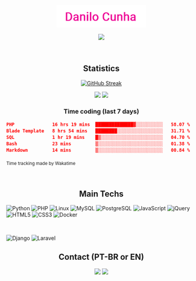 <!--
**dkage/dkage** is a ✨ _special_ ✨ repository because its `README.md` (this file) appears on your GitHub profile.

Here are some ideas to get you started:

- 🔭 I’m currently working on ...
- 🌱 I’m currently learning ...
- 👯 I’m looking to collaborate on ...
- 🤔 I’m looking for help with ...
- 💬 Ask me about ...
- 📫 How to reach me: ...
- 😄 Pronouns: ...
- ⚡ Fun fact: ...
-->

<p align="center">
    <img src="https://github.com/dkage/readme_imgs/blob/master/dkage/name.png?raw=true" height="60px" alt="Jonah Lawrence" /></a>
</p>

<p align="center">
  <a href="https://github.com/DKage/">
    <img src="https://readme-typing-svg.demolab.com?font=Roboto+Mono&pause=1000&color=07D5F7&center=true&vCenter=true&width=435&lines=Full+Stack+Web+Developer;Focus+on+PHP%2FPython+backend" />
  </a>
</p>



<br>
<div align="center">
  
  ## Statistics 
  
[![GitHub Streak](http://github-readme-streak-stats.herokuapp.com?user=DKage&theme=radical)](https://git.io/streak-stats)
  
  <img height="170em" src="https://github-readme-stats-sigma-five.vercel.app/api?username=dkage&show_icons=true&theme=radical&count_private=true" />
  <img height="170em" src="https://github-readme-stats-sigma-five.vercel.app/api/top-langs/?username=DKage&layout=compact&show_icons=true&theme=radical&count_private=true)](https://git.io/streak-stats" />




</div>
<div align="center">
    
### Time coding (last 7 days)
    
</div>

<div align="center
    
<!--START_SECTION:waka-->

```json
PHP              16 hrs 19 mins  ██████████████▓░░░░░░░░░░   58.07 %
Blade Template   8 hrs 54 mins   ████████░░░░░░░░░░░░░░░░░   31.71 %
SQL              1 hr 19 mins    █▒░░░░░░░░░░░░░░░░░░░░░░░   04.70 %
Bash             23 mins         ▒░░░░░░░░░░░░░░░░░░░░░░░░   01.38 %
Markdown         14 mins         ▒░░░░░░░░░░░░░░░░░░░░░░░░   00.84 %
```

<!--END_SECTION:waka-->

<sub>Time tracking made by Wakatime</sub>

</div>
<br>



<div align="center"> 
 
 ## Main Techs 
  
</div>

![Python](https://img.shields.io/badge/Python-3776AB?style=for-the-badge&logo=python&logoColor=white)
![PHP](https://img.shields.io/badge/PHP-777BB4?style=for-the-badge&logo=php&logoColor=white)
![Linux](https://img.shields.io/badge/Linux-FCC624?style=for-the-badge&logo=linux&logoColor=black)
![MySQL](https://img.shields.io/badge/mysql-%2300f.svg?style=for-the-badge&logo=mysql&logoColor=white)
![PostgreSQL](https://img.shields.io/badge/PostgreSQL-316192?style=for-the-badge&logo=postgresql&logoColor=white)
![JavaScript](https://img.shields.io/badge/javascript-%23323330.svg?style=for-the-badge&logo=javascript&logoColor=%23F7DF1E)
![jQuery](https://img.shields.io/badge/jQuery-0769AD?style=for-the-badge&logo=jquery&logoColor=white)
![HTML5](https://img.shields.io/badge/html5-%23E34F26.svg?style=for-the-badge&logo=html5&logoColor=white)
![CSS3](https://img.shields.io/badge/css3-%231572B6.svg?style=for-the-badge&logo=css3&logoColor=white)
![Docker](https://img.shields.io/badge/docker-%230db7ed.svg?style=for-the-badge&logo=docker&logoColor=white)

<br>

![Django](https://img.shields.io/badge/Django-092E20?style=for-the-badge&logo=django&logoColor=white)
![Laravel](https://img.shields.io/badge/Laravel-FF2D20?style=for-the-badge&logo=laravel&logoColor=white)



  
<div align="center"> 
  
  ## Contact (PT-BR or EN)
  
  <a href = "mailto:danilokage@gmail.com"><img src="https://img.shields.io/badge/-Gmail-%23333?style=for-the-badge&logo=gmail&logoColor=white" target="_blank"></a>
  <a href="https://www.linkedin.com//in/danilogcunha" target="_blank"><img src="https://img.shields.io/badge/-LinkedIn-%230077B5?style=for-the-badge&logo=linkedin&logoColor=white" target="_blank"></a> 
 
</div>

